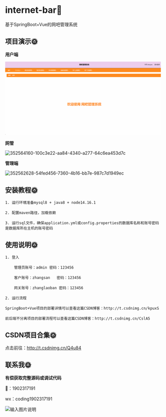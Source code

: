 # internet-bar🎂

基于SpringBoot+Vue的网吧管理系统

## 项目演示🌞

**用户端**

![352564191-8595700a-6260-4011-8ae0-6dc7b02d66a1](files/352564191-8595700a-6260-4011-8ae0-6dc7b02d66a1.gif)

**网管**

![352564160-100c3e22-aa84-4340-a277-64c6ea453d7c](files/352564160-100c3e22-aa84-4340-a277-64c6ea453d7c.gif)

**管理端**

![352562628-54fed456-7360-4b16-bb7e-987c7d1949ec](files/352562628-54fed456-7360-4b16-bb7e-987c7d1949ec.gif)

## 安装教程🌞

```
1. 运行环境准备mysql8 + java8 + node14.16.1

2. 配置maven路径，加载依赖

3. 运行sql文件，确保application.yml或config.properties的数据库名称和账号密码是数据库所在主机的账号密码
```



## 使用说明🌞

```
1. 登入

    管理员账号：admin	密码：123456

    客户账号：zhangsan	密码：123456

    网关账号：zhanglaoban 密码：123456
  
2. 运行流程

SpringBoot+Vue项目的部署详情可以查看这篇CSDN博客：http://t.csdnimg.cn/kpuxS

前后端不分离项目的部署流程可以查看这篇CSDN博客：http://t.csdnimg.cn/CslA5
```



## CSDN项目合集🌞

点击前往：http://t.csdnimg.cn/Q4u84



## 联系我🌞

**有偿获取完整源码或调试代码**

🐧：1902317191

wx：coding1902317191



![输入图片说明](https://gitee.com/luooin/liulangdongwujiuzhu/raw/main/files/image3.png)